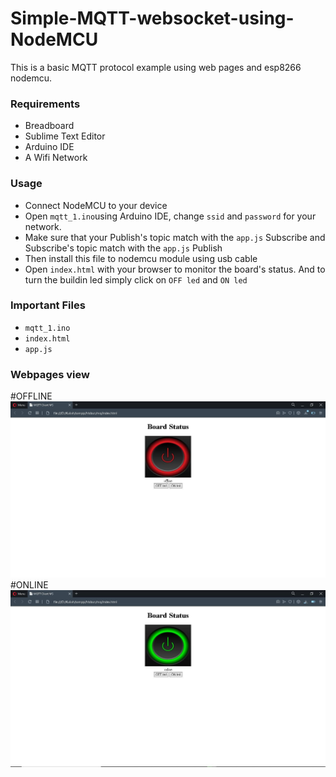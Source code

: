 # Simple-MQTT-websocket-using-NodeMCU
This is a basic MQTT protocol example using web pages and esp8266 nodemcu. 

### Requirements

  * Breadboard
  * Sublime Text Editor
  * Arduino IDE
  * A Wifi Network 
 
### Usage

  * Connect NodeMCU to your device
  * Open ```mqtt_1.ino```using  Arduino IDE, change ```ssid``` and ```password``` for your network.
  * Make sure that your Publish's topic match with the ```app.js``` Subscribe and Subscribe's topic match with the ```app.js``` Publish
  * Then install this file to nodemcu module using usb cable
  * Open ```index.html``` with your browser to monitor the board's status. And to turn the buildin led simply click on ```OFF led``` and ```ON led```

### Important Files

 * ```mqtt_1.ino```
 * ```index.html```
 * ```app.js```
 
### Webpages view
#OFFLINE
  ![](images/offline.JPG)
#ONLINE
  ![](images/online.JPG)
